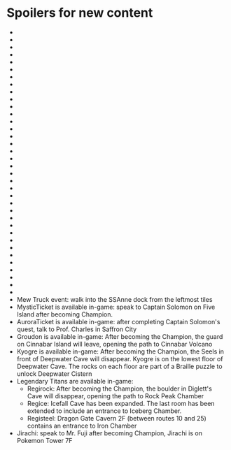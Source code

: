# Spoilers for new content
-
-
-
-
-
-
-
-
-
-
-
-
-
-
-
-
-
-
-
-
-
-
-
-
-
-
-
-
-
-
-
-
-
-
-
- 
- Mew Truck event: walk into the SSAnne dock from the leftmost tiles
- MysticTicket is available in-game: speak to Captain Solomon on Five Island after becoming Champion.
- AuroraTicket is available in-game: after completing Captain Solomon's quest, talk to Prof. Charles in Saffron City
- Groudon is available in-game: After becoming the Champion, the guard on Cinnabar Island will leave, opening the path to Cinnabar Volcano
- Kyogre is available in-game: After becoming the Champion, the Seels in front of Deepwater Cave will disappear. Kyogre is on the lowest floor of Deepwater Cave. The rocks on each floor are part of a Braille puzzle to unlock Deepwater Cistern
- Legendary Titans are available in-game:
    - Regirock: After becoming the Champion, the boulder in Diglett's Cave will disappear, opening the path to Rock Peak Chamber
    - Regice: Icefall Cave has been expanded. The last room has been extended to include an entrance to Iceberg Chamber.
    - Registeel: Dragon Gate Cavern 2F (between routes 10 and 25) contains an entrance to Iron Chamber
- Jirachi: speak to Mr. Fuji after becoming Champion, Jirachi is on Pokemon Tower 7F